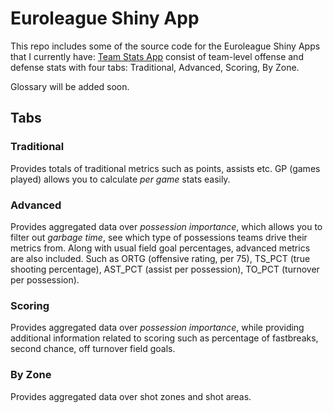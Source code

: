 # Euroleague Shiny App

This repo includes some of the source code for the Euroleague Shiny Apps that I currently have:
[Team Stats App](https://hooplytics.shinyapps.io/EL_Team_Stats/) consist of team-level offense and defense stats with four tabs: Traditional, Advanced, Scoring, By Zone.

Glossary will be added soon.

## Tabs

### Traditional

Provides totals of traditional metrics such as points, assists etc. GP (games played) allows you to calculate *per game* stats easily.

### Advanced

Provides aggregated data over *possession importance*, which allows you to filter out *garbage time*, see which type of possessions teams drive their metrics from. Along with usual field goal percentages, advanced metrics are also included. Such as ORTG (offensive rating, per 75), TS_PCT (true shooting percentage), AST_PCT (assist per possession), TO_PCT (turnover per possession).

### Scoring

Provides aggregated data over *possession importance*, while providing additional information related to scoring such as percentage of fastbreaks, second chance, off turnover field goals.

### By Zone

Provides aggregated data over shot zones and shot areas.